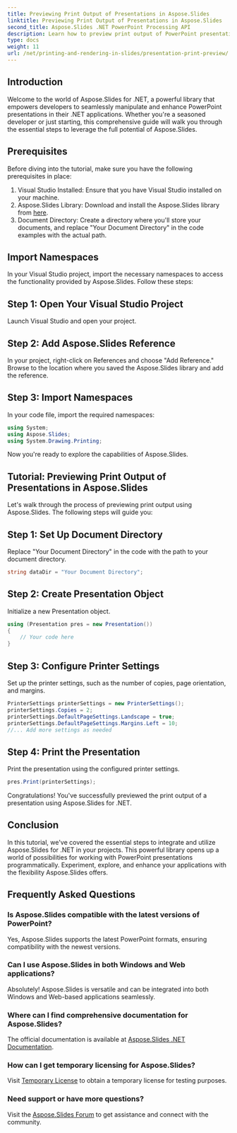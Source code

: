 ```yaml
---
title: Previewing Print Output of Presentations in Aspose.Slides
linktitle: Previewing Print Output of Presentations in Aspose.Slides
second_title: Aspose.Slides .NET PowerPoint Processing API
description: Learn how to preview print output of PowerPoint presentations using Aspose.Slides for .NET. Follow this step-by-step guide with source code to generate and customize print previews.
type: docs
weight: 11
url: /net/printing-and-rendering-in-slides/presentation-print-preview/
---
```

## Introduction
Welcome to the world of Aspose.Slides for .NET, a powerful library that empowers developers to seamlessly manipulate and enhance PowerPoint presentations in their .NET applications. Whether you're a seasoned developer or just starting, this comprehensive guide will walk you through the essential steps to leverage the full potential of Aspose.Slides.
## Prerequisites
Before diving into the tutorial, make sure you have the following prerequisites in place:
1. Visual Studio Installed: Ensure that you have Visual Studio installed on your machine.
2. Aspose.Slides Library: Download and install the Aspose.Slides library from [here](https://releases.aspose.com/slides/net/).
3. Document Directory: Create a directory where you'll store your documents, and replace "Your Document Directory" in the code examples with the actual path.
## Import Namespaces
In your Visual Studio project, import the necessary namespaces to access the functionality provided by Aspose.Slides. Follow these steps:
## Step 1: Open Your Visual Studio Project
Launch Visual Studio and open your project.
## Step 2: Add Aspose.Slides Reference
In your project, right-click on References and choose "Add Reference." Browse to the location where you saved the Aspose.Slides library and add the reference.
## Step 3: Import Namespaces
In your code file, import the required namespaces:
```csharp
using System;
using Aspose.Slides;
using System.Drawing.Printing;
```
Now you're ready to explore the capabilities of Aspose.Slides.
## Tutorial: Previewing Print Output of Presentations in Aspose.Slides
Let's walk through the process of previewing print output using Aspose.Slides. The following steps will guide you:
## Step 1: Set Up Document Directory
Replace "Your Document Directory" in the code with the path to your document directory.
```csharp
string dataDir = "Your Document Directory";
```
## Step 2: Create Presentation Object
Initialize a new Presentation object.
```csharp
using (Presentation pres = new Presentation())
{
    // Your code here
}
```
## Step 3: Configure Printer Settings
Set up the printer settings, such as the number of copies, page orientation, and margins.
```csharp
PrinterSettings printerSettings = new PrinterSettings();
printerSettings.Copies = 2;
printerSettings.DefaultPageSettings.Landscape = true;
printerSettings.DefaultPageSettings.Margins.Left = 10;
//... Add more settings as needed
```
## Step 4: Print the Presentation
Print the presentation using the configured printer settings.
```csharp
pres.Print(printerSettings);
```
Congratulations! You've successfully previewed the print output of a presentation using Aspose.Slides for .NET.
## Conclusion
In this tutorial, we've covered the essential steps to integrate and utilize Aspose.Slides for .NET in your projects. This powerful library opens up a world of possibilities for working with PowerPoint presentations programmatically. Experiment, explore, and enhance your applications with the flexibility Aspose.Slides offers.
## Frequently Asked Questions
### Is Aspose.Slides compatible with the latest versions of PowerPoint?
Yes, Aspose.Slides supports the latest PowerPoint formats, ensuring compatibility with the newest versions.
### Can I use Aspose.Slides in both Windows and Web applications?
Absolutely! Aspose.Slides is versatile and can be integrated into both Windows and Web-based applications seamlessly.
### Where can I find comprehensive documentation for Aspose.Slides?
The official documentation is available at [Aspose.Slides .NET Documentation](https://reference.aspose.com/slides/net/).
### How can I get temporary licensing for Aspose.Slides?
Visit [Temporary License](https://purchase.aspose.com/temporary-license/) to obtain a temporary license for testing purposes.
### Need support or have more questions?
Visit the [Aspose.Slides Forum](https://forum.aspose.com/c/slides/11) to get assistance and connect with the community.

